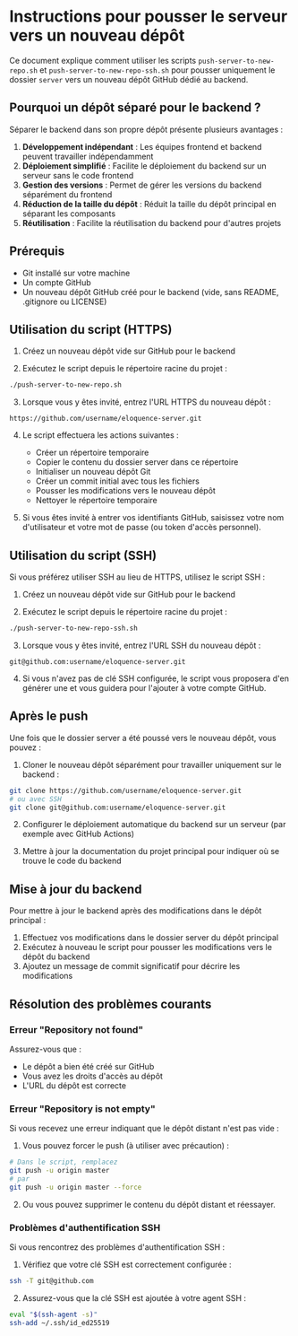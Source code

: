 # Instructions pour pousser le serveur vers un nouveau dépôt

Ce document explique comment utiliser les scripts `push-server-to-new-repo.sh` et `push-server-to-new-repo-ssh.sh` pour pousser uniquement le dossier `server` vers un nouveau dépôt GitHub dédié au backend.

## Pourquoi un dépôt séparé pour le backend ?

Séparer le backend dans son propre dépôt présente plusieurs avantages :

1. **Développement indépendant** : Les équipes frontend et backend peuvent travailler indépendamment
2. **Déploiement simplifié** : Facilite le déploiement du backend sur un serveur sans le code frontend
3. **Gestion des versions** : Permet de gérer les versions du backend séparément du frontend
4. **Réduction de la taille du dépôt** : Réduit la taille du dépôt principal en séparant les composants
5. **Réutilisation** : Facilite la réutilisation du backend pour d'autres projets

## Prérequis

- Git installé sur votre machine
- Un compte GitHub
- Un nouveau dépôt GitHub créé pour le backend (vide, sans README, .gitignore ou LICENSE)

## Utilisation du script (HTTPS)

1. Créez un nouveau dépôt vide sur GitHub pour le backend

2. Exécutez le script depuis le répertoire racine du projet :

```bash
./push-server-to-new-repo.sh
```

3. Lorsque vous y êtes invité, entrez l'URL HTTPS du nouveau dépôt :
```
https://github.com/username/eloquence-server.git
```

4. Le script effectuera les actions suivantes :
   - Créer un répertoire temporaire
   - Copier le contenu du dossier server dans ce répertoire
   - Initialiser un nouveau dépôt Git
   - Créer un commit initial avec tous les fichiers
   - Pousser les modifications vers le nouveau dépôt
   - Nettoyer le répertoire temporaire

5. Si vous êtes invité à entrer vos identifiants GitHub, saisissez votre nom d'utilisateur et votre mot de passe (ou token d'accès personnel).

## Utilisation du script (SSH)

Si vous préférez utiliser SSH au lieu de HTTPS, utilisez le script SSH :

1. Créez un nouveau dépôt vide sur GitHub pour le backend

2. Exécutez le script depuis le répertoire racine du projet :

```bash
./push-server-to-new-repo-ssh.sh
```

3. Lorsque vous y êtes invité, entrez l'URL SSH du nouveau dépôt :
```
git@github.com:username/eloquence-server.git
```

4. Si vous n'avez pas de clé SSH configurée, le script vous proposera d'en générer une et vous guidera pour l'ajouter à votre compte GitHub.

## Après le push

Une fois que le dossier server a été poussé vers le nouveau dépôt, vous pouvez :

1. Cloner le nouveau dépôt séparément pour travailler uniquement sur le backend :
```bash
git clone https://github.com/username/eloquence-server.git
# ou avec SSH
git clone git@github.com:username/eloquence-server.git
```

2. Configurer le déploiement automatique du backend sur un serveur (par exemple avec GitHub Actions)

3. Mettre à jour la documentation du projet principal pour indiquer où se trouve le code du backend

## Mise à jour du backend

Pour mettre à jour le backend après des modifications dans le dépôt principal :

1. Effectuez vos modifications dans le dossier server du dépôt principal
2. Exécutez à nouveau le script pour pousser les modifications vers le dépôt du backend
3. Ajoutez un message de commit significatif pour décrire les modifications

## Résolution des problèmes courants

### Erreur "Repository not found"

Assurez-vous que :
- Le dépôt a bien été créé sur GitHub
- Vous avez les droits d'accès au dépôt
- L'URL du dépôt est correcte

### Erreur "Repository is not empty"

Si vous recevez une erreur indiquant que le dépôt distant n'est pas vide :

1. Vous pouvez forcer le push (à utiliser avec précaution) :
```bash
# Dans le script, remplacez
git push -u origin master
# par
git push -u origin master --force
```

2. Ou vous pouvez supprimer le contenu du dépôt distant et réessayer.

### Problèmes d'authentification SSH

Si vous rencontrez des problèmes d'authentification SSH :

1. Vérifiez que votre clé SSH est correctement configurée :
```bash
ssh -T git@github.com
```

2. Assurez-vous que la clé SSH est ajoutée à votre agent SSH :
```bash
eval "$(ssh-agent -s)"
ssh-add ~/.ssh/id_ed25519
